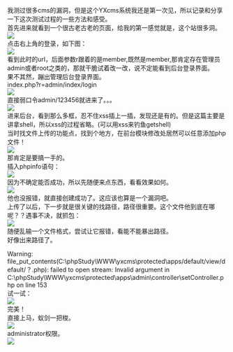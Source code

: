 我测过很多cms的漏洞，但是这个YXcms系统我还是第一次见，所以记录和分享一下这次测试过程的一些方法和感受。  
首先进来就看到一个很古老古老的页面，给我的第一感觉就是，这个站很多洞。  
[![](https://shs3.b.qianxin.com/attack_forum/2021/06/attach-d3b24ccf570d3488d7384955d9cfff8ac61c8f4d.png)](https://shs3.b.qianxin.com/attack_forum/2021/06/attach-d3b24ccf570d3488d7384955d9cfff8ac61c8f4d.png)  
点击右上角的登录，如下图：  
[![](https://shs3.b.qianxin.com/attack_forum/2021/06/attach-af7ed97c332a82ef4af547aff4ab955c095df6fa.png)](https://shs3.b.qianxin.com/attack_forum/2021/06/attach-af7ed97c332a82ef4af547aff4ab955c095df6fa.png)  
看到此时的url，后面参数r跟着的是member,既然是member,那肯定存在管理员admin或者root之类的，那就干脆试着改一改，说不定能看到后台登录界面。  
果不其然，蹦出管理后台登录界面。  
index.php?r=admin/index/login  
[![](https://shs3.b.qianxin.com/attack_forum/2021/06/attach-b2446ddf9a5aa63765de526ef85b74023c5b3bfa.png)](https://shs3.b.qianxin.com/attack_forum/2021/06/attach-b2446ddf9a5aa63765de526ef85b74023c5b3bfa.png)  
直接弱口令admin/123456就进来了。。。  
[![](https://shs3.b.qianxin.com/attack_forum/2021/06/attach-f137f91e594c16067595967415d1c738ce5e1b3b.png)](https://shs3.b.qianxin.com/attack_forum/2021/06/attach-f137f91e594c16067595967415d1c738ce5e1b3b.png)  
进来后台，看到那么多框，忍不住xss插上一插，发现还是有的。但是这篇主要是讲拿shell，所以xss的过程省略。(可以用xss来钓鱼getshell)  
当时找文件上传的功能点，找到个地方，在前台模块修改处居然可以任意添加php文件！  
[![](https://shs3.b.qianxin.com/attack_forum/2021/06/attach-fc0a10e066320a7e9608d2fe9042e4c5ef084585.png)](https://shs3.b.qianxin.com/attack_forum/2021/06/attach-fc0a10e066320a7e9608d2fe9042e4c5ef084585.png)  
那肯定是要搞一手的。  
插入phpinfo语句：  
[![](https://shs3.b.qianxin.com/attack_forum/2021/06/attach-354b00730d26d15afbeec19d8c3bfe5541a82ab8.png)](https://shs3.b.qianxin.com/attack_forum/2021/06/attach-354b00730d26d15afbeec19d8c3bfe5541a82ab8.png)  
因为不确定能否成功，所以先随便来点东西，看看效果如何。  
[![](https://shs3.b.qianxin.com/attack_forum/2021/06/attach-5a723d056fdfc2323918cedf9aa1dab2b41b8918.png)](https://shs3.b.qianxin.com/attack_forum/2021/06/attach-5a723d056fdfc2323918cedf9aa1dab2b41b8918.png)  
他也没报错，就直接创建成功了。这应该也算是一个漏洞吧。  
上传了以后，下一步就是很关键的找路径，路径很重要。这个文件他到底在哪呢？？遇事不决，就抓包：  
[![](https://shs3.b.qianxin.com/attack_forum/2021/06/attach-fa717516e52209cefc3c38b20b47fffdc9585fce.png)](https://shs3.b.qianxin.com/attack_forum/2021/06/attach-fa717516e52209cefc3c38b20b47fffdc9585fce.png)  
随便乱输一个文件格式，尝试让它报错，看能不能暴出路径。  
好像出来路径了。

Warning: file\_put\_contents(C:\\phpStudy\\WWW\\yxcms\\protected\\apps/default/view/default/？.php): failed to open stream: Invalid argument in C:\\phpStudy\\WWW\\yxcms\\protected\\apps\\admin\\controller\\setController.php on line 153  
试一试：  
[![](https://shs3.b.qianxin.com/attack_forum/2021/06/attach-d87d1a157a236030821894ea5ebff921a0228cb7.png)](https://shs3.b.qianxin.com/attack_forum/2021/06/attach-d87d1a157a236030821894ea5ebff921a0228cb7.png)  
完美！  
直接上马，蚁剑一把梭。  
[![](https://shs3.b.qianxin.com/attack_forum/2021/06/attach-991f3f37a0a7a7d9f5632695b2f9e8cce4c819fd.png)](https://shs3.b.qianxin.com/attack_forum/2021/06/attach-991f3f37a0a7a7d9f5632695b2f9e8cce4c819fd.png)  
administrator权限。  
[![](https://shs3.b.qianxin.com/attack_forum/2021/06/attach-606aa21954037022371286260063dc83cedbdaba.png)](https://shs3.b.qianxin.com/attack_forum/2021/06/attach-606aa21954037022371286260063dc83cedbdaba.png)